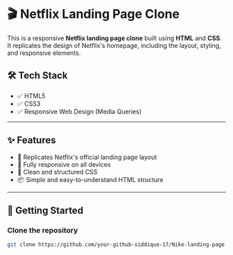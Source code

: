 # 🎬 Netflix Landing Page Clone

This is a responsive **Netflix landing page clone** built using **HTML** and **CSS**. It replicates the design of Netflix's homepage, including the layout, styling, and responsive elements.



## 🛠️ Tech Stack

- ✅ HTML5
- ✅ CSS3
- ✅ Responsive Web Design (Media Queries)

---

## ✨ Features

- 🔴 Replicates Netflix's official landing page layout
- 📱 Fully responsive on all devices
- 🎨 Clean and structured CSS
- 📦 Simple and easy-to-understand HTML structure

---

## 🚀 Getting Started

### Clone the repository

```bash
git clone https://github.com/your-github-siddique-17/Nike-landing-page.git
